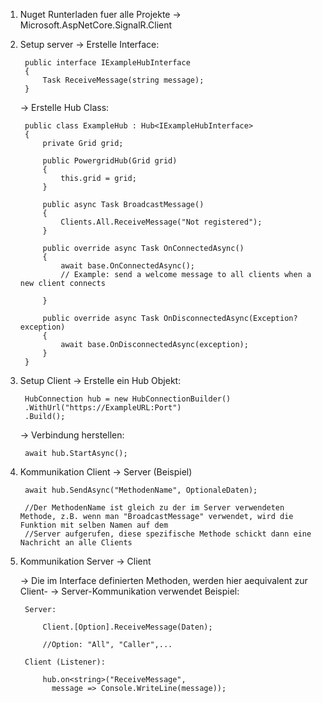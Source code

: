 1. Nuget Runterladen fuer alle Projekte
    -> Microsoft.AspNetCore.SignalR.Client

2. Setup server
    -> Erstelle Interface:

        public interface IExampleHubInterface
        {
            Task ReceiveMessage(string message);
        }

    -> Erstelle Hub Class:

        public class ExampleHub : Hub<IExampleHubInterface>
        {
            private Grid grid;

            public PowergridHub(Grid grid)
            {
                this.grid = grid;
            }

            public async Task BroadcastMessage()
            {
                Clients.All.ReceiveMessage("Not registered");
            }

            public override async Task OnConnectedAsync()
            {
                await base.OnConnectedAsync();
                // Example: send a welcome message to all clients when a new client connects
                
            }

            public override async Task OnDisconnectedAsync(Exception? exception)
            {
                await base.OnDisconnectedAsync(exception);
            }
        }

2. Setup Client
    -> Erstelle ein Hub Objekt:

        HubConnection hub = new HubConnectionBuilder()
        .WithUrl("https://ExampleURL:Port")
        .Build();

    -> Verbindung herstellen:

        await hub.StartAsync();

3. Kommunikation Client -> Server (Beispiel)

        await hub.SendAsync("MethodenName", OptionaleDaten);

        //Der MethodenName ist gleich zu der im Server verwendeten Methode, z.B. wenn man "BroadcastMessage" verwendet, wird die Funktion mit selben Namen auf dem
        //Server aufgerufen, diese spezifische Methode schickt dann eine Nachricht an alle Clients

4. Kommunikation Server -> Client

    -> Die im Interface definierten Methoden, werden hier aequivalent zur Client- -> Server-Kommunikation verwendet
       Beispiel:

        Server: 

            Client.[Option].ReceiveMessage(Daten);

            //Option: "All", "Caller",...

        Client (Listener):

            hub.on<string>("ReceiveMessage", 
              message => Console.WriteLine(message));
            
                
           